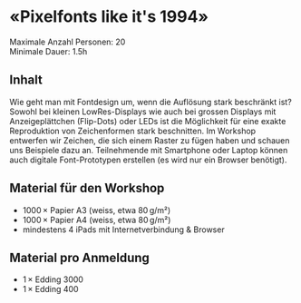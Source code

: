 # «Pixelfonts like it's 1994»

Maximale Anzahl Personen: 20  
Minimale Dauer: 1.5h  

## Inhalt
Wie geht man mit Fontdesign um, wenn die Auflösung stark beschränkt ist? Sowohl bei kleinen LowRes-Displays wie auch bei grossen Displays mit Anzeigeplättchen (Flip-Dots) oder LEDs ist die Möglichkeit für eine exakte Reproduktion von Zeichenformen stark beschnitten. Im Workshop entwerfen wir Zeichen, die sich einem Raster zu fügen haben und schauen uns Beispiele dazu an. Teilnehmende mit Smartphone oder Laptop können auch digitale Font-Prototypen erstellen (es wird nur ein Browser benötigt).

## Material für den Workshop
* 1000 × Papier A3 (weiss, etwa 80 g/m²)
* 1000 × Papier A4 (weiss, etwa 80 g/m²)
* mindestens 4 iPads mit Internetverbindung & Browser

## Material pro Anmeldung
* 1 × Edding 3000
* 1 × Edding 400
